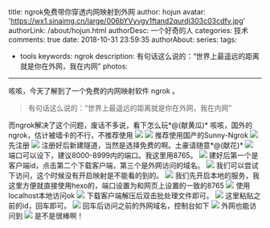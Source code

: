 title: ngrok免费带你穿透内网映射到外网
author: hojun
avatar: 'https://wx1.sinaimg.cn/large/006bYVyvgy1ftand2qurdj303c03cdfv.jpg'
authorLink: /about/hojun.html
authorDesc: 一个好奇的人
categories: 技术
comments: true
date: 2018-10-31 23:59:35
authorAbout:
series:
tags:
 - tools
keywords: ngrok
description: 有句话这么说的：“世界上最遥远的距离就是你在外网，我在内网”
photos:
---
咳咳，今天了解到了一个免费的内网映射软件 ngrok 。

>有句话这么说的：“世界上最遥远的距离就是你在外网，我在内网”

而ngrok解决了这个问题，废话不多说，看下怎么玩*@(献黄瓜)*
咳咳，国外的ngrok，估计被墙卡的不行，不推荐使用
![](https://ws1.sinaimg.cn/large/006bYVyvly1fwrtqeu2snj30mb0h974z.jpg)
![](https://ws3.sinaimg.cn/large/006bYVyvly1fwrtd00pqkj30y80iltb7.jpg)
推荐使用国产的Sunny-Ngrok
![](https://wx3.sinaimg.cn/large/006bYVyvly1fwrts738u9j30yh0hxdp2.jpg)
先注册
![](https://ws2.sinaimg.cn/large/006bYVyvly1fwrtwy4zwcj30ho0g374r.jpg)
注册好后新建隧道，当然是选择免费的啊。土豪请随意*@(献花)*
![](https://ws1.sinaimg.cn/large/006bYVyvly1fwrumwwbpfj30th0i440d.jpg)
端口可以设下，建议8000-8999内的端口。我这里用8765。
![](https://wx4.sinaimg.cn/large/006bYVyvly1fwrtdti7zlj30t90hjdh8.jpg)
建好后第一个是客户端id，点击第二个下载客户端，第三个是外网访问的域名。
![](https://wx2.sinaimg.cn/large/006bYVyvly1fwrter2m9jj30tk06gaag.jpg)
我们可以尝试下访问，这个时候没有开启映射是不能看的到的。
![](https://ws4.sinaimg.cn/large/006bYVyvly1fwrtyz3bozj30hq06g3yh.jpg)
我们先开启本地的服务，我这里方便就直接使用hexo的，端口设置为和网页上设置的一致的8765
![](https://wx1.sinaimg.cn/large/006bYVyvly1fwru3w6bo7j30ix06m3yj.jpg)
使用localhost本地访问ok
![](https://ws1.sinaimg.cn/large/006bYVyvly1fwru4l3gxmj31070kek4m.jpg)
下载客户端解压后双击批处理文件即可。
![](https://wx2.sinaimg.cn/large/006bYVyvly1fwrtye80mnj30dy06paa5.jpg)
这里粘贴之前的id，回车即可。
![](https://wx2.sinaimg.cn/large/006bYVyvly1fwru1fdqo5j30oo0efmxi.jpg)
回车后访问之前的外网域名，控制台如下
![](https://wx4.sinaimg.cn/large/006bYVyvly1fwru3dx3xgj30ob0e6jrw.jpg)
外网也能访问到
![](https://wx4.sinaimg.cn/large/006bYVyvly1fwru5wjvobj31080khdt3.jpg)
是不是很棒啊！